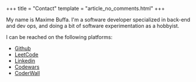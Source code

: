 +++
title = "Contact"
template = "article_no_comments.html"
+++

My name is Maxime Buffa. I'm a software developer specialized in back-end and dev ops, and doing a bit of software experimentation as a hobbyist.

I can be reached on the following platforms:

- [Github][0]
- [LeetCode][3]
- [Linkedin][99]
- [Codewars][1]
- [CoderWall][2]

[0]: https://github.com/mbuffa
[1]: https://www.codewars.com/users/mbuffa
[2]: https://coderwall.com/Minkihn
[3]: https://leetcode.com/Makks/
[99]: https://www.linkedin.com/in/maxime-buffa-40a39b86/
